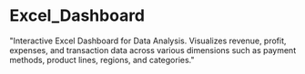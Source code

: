# Excel_Dashboard
"Interactive Excel Dashboard for Data Analysis. Visualizes revenue, profit, expenses, and transaction data across various dimensions such as payment methods, product lines, regions, and categories."

